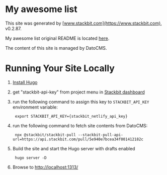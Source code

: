 # My awesome list

This site was generated by [www.stackbit.com](https://www.stackbit.com), v0.2.87.

My awesome list original README is located [here](./README.theme.md).

The content of this site is managed by DatoCMS.

# Running Your Site Locally

1. [Install Hugo](https://gohugo.io/getting-started/quick-start/#step-1-install-hugo)

1. get "stackbit-api-key" from project menu in [Stackbit dashboard](https://app.stackbit.com/dashboard)

1. run the following command to assign this key to `STACKBIT_API_KEY` environment variable:

        export STACKBIT_API_KEY={stackbit_netlify_api_key}

1. run the following command to fetch site contents from DatoCMS:

        npx @stackbit/stackbit-pull --stackbit-pull-api-url=https://api.stackbit.com/pull/5e940e7bcea34f001412182c

1. Build the site and start the Hugo server with drafts enabled

        hugo server -D

1. Browse to [http://localhost:1313/](http://localhost:1313/)
